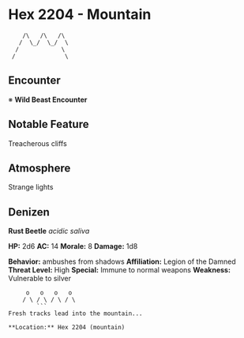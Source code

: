# Hex 2204 - Mountain
```
    /\   /\   /\
   /  \_/  \_/  \
  /            \
 /              \
```

## Encounter

※ **Wild Beast Encounter**

## Notable Feature

Treacherous cliffs

## Atmosphere

Strange lights

## Denizen

**Rust Beetle**
*acidic saliva*

**HP:** 2d6 **AC:** 14 **Morale:** 8
**Damage:** 1d8

**Behavior:** ambushes from shadows
**Affiliation:** Legion of the Damned
**Threat Level:** High
**Special:** Immune to normal weapons
**Weakness:** Vulnerable to silver

```
     o   o   o   o
    / \ / \ / \ / \
        ```
Fresh tracks lead into the mountain...

**Location:** Hex 2204 (mountain)
